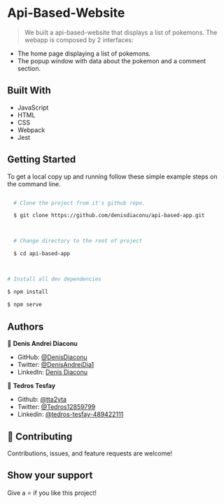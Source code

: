 # Api-Based-Website

> We built a api-based-website that displays a list of pokemons. The webapp is composed by 2 interfaces:
> 
-  The home page displaying a list of pokemons.
-  The popup window with data about the pokemon and a comment section.

## Built With

- JavaScript
- HTML
- CSS
- Webpack
- Jest



## Getting Started

To get a local copy up and running follow these simple example steps on the command line.

```bash

  # Clone the project from it's github repo.

  $ git clone https://github.com/denisdiaconu/api-based-app.git
  
```


```bash

  # Change directory to the root of project

  $ cd api-based-app
  
  ```
  
  ```bash

  # Install all dev dependencies

  $ npm install
    
  $ npm serve

```

## Authors

👤 **Denis Andrei Diaconu**

- GitHub: [@DenisDiaconu](https://github.com/denisdiaconu)
- Twitter: [@DenisAndreiDia1](https://twitter.com/DenisAndreiDia1)
- LinkedIn: [Denis Diaconu](https://www.linkedin.com/in/denis-diaconu-1394091b7/)


👤 **Tedros Tesfay**

- Github: [@tta2yta](https://github.com/tta2yta)
- Twitter: [@Tedros12859799](https://twitter.com/Tedros12859799)
- Linkedin: [@tedros-tesfay-489422111](https://www.linkedin.com/in/tedros-tesfay-489422111/)


## 🤝 Contributing

Contributions, issues, and feature requests are welcome!

## Show your support

Give a ⭐️ if you like this project!
